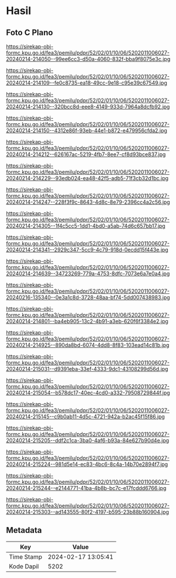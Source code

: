 # Hasil

## Foto C Plano

https://sirekap-obj-formc.kpu.go.id/fea3/pemilu/pdpr/52/02/01/10/06/5202011006027-20240214-214050--99ee6cc3-d50a-4060-832f-bba9f8075e3c.jpg

https://sirekap-obj-formc.kpu.go.id/fea3/pemilu/pdpr/52/02/01/10/06/5202011006027-20240214-214109--fe0c8735-ea18-49cc-9e18-c95e39c67549.jpg

https://sirekap-obj-formc.kpu.go.id/fea3/pemilu/pdpr/52/02/01/10/06/5202011006027-20240214-214130--320bcc8d-eee8-4149-933d-7964a8dcfb92.jpg

https://sirekap-obj-formc.kpu.go.id/fea3/pemilu/pdpr/52/02/01/10/06/5202011006027-20240214-214150--4312e86f-93eb-44e1-b872-e479956cfda2.jpg

https://sirekap-obj-formc.kpu.go.id/fea3/pemilu/pdpr/52/02/01/10/06/5202011006027-20240214-214212--626167ac-5219-4fb7-8ee7-cf8d93bce837.jpg

https://sirekap-obj-formc.kpu.go.id/fea3/pemilu/pdpr/52/02/01/10/06/5202011006027-20240214-214229--93edb024-ea48-42f5-adb5-71f3cb32d1bc.jpg

https://sirekap-obj-formc.kpu.go.id/fea3/pemilu/pdpr/52/02/01/10/06/5202011006027-20240214-214247--228f3f9c-8643-4d8c-8e79-2396cc4a2c56.jpg

https://sirekap-obj-formc.kpu.go.id/fea3/pemilu/pdpr/52/02/01/10/06/5202011006027-20240214-214305--1f4c5cc5-1dd1-4bd0-a5ab-74d6c657bb17.jpg

https://sirekap-obj-formc.kpu.go.id/fea3/pemilu/pdpr/52/02/01/10/06/5202011006027-20240214-214341--2929c347-5cc9-4c79-918d-0ecdd15f443e.jpg

https://sirekap-obj-formc.kpu.go.id/fea3/pemilu/pdpr/52/02/01/10/06/5202011006027-20240214-214639--34723269-779a-4753-8dfc-7073e6a7e0a4.jpg

https://sirekap-obj-formc.kpu.go.id/fea3/pemilu/pdpr/52/02/01/10/06/5202011006027-20240216-135340--0e3a1c8d-3728-48aa-bf74-5dd007438983.jpg

https://sirekap-obj-formc.kpu.go.id/fea3/pemilu/pdpr/52/02/01/10/06/5202011006027-20240214-214801--ba4eb905-13c2-4b91-a3eb-620f6f3384e2.jpg

https://sirekap-obj-formc.kpu.go.id/fea3/pemilu/pdpr/52/02/01/10/06/5202011006027-20240214-214925--890da8bd-6074-4dd8-8f83-103ead14c81b.jpg

https://sirekap-obj-formc.kpu.go.id/fea3/pemilu/pdpr/52/02/01/10/06/5202011006027-20240214-215031--d9391eba-33ef-4333-9dc1-43108299d56d.jpg

https://sirekap-obj-formc.kpu.go.id/fea3/pemilu/pdpr/52/02/01/10/06/5202011006027-20240214-215054--b578dc17-40ec-4cd0-a332-79508729844f.jpg

https://sirekap-obj-formc.kpu.go.id/fea3/pemilu/pdpr/52/02/01/10/06/5202011006027-20240214-215145--c9b0ab11-4d5c-4721-942a-b2ac45f15f86.jpg

https://sirekap-obj-formc.kpu.go.id/fea3/pemilu/pdpr/52/02/01/10/06/5202011006027-20240214-215205--ddf2c1ca-3ba0-4af6-b93a-84e627b90d4e.jpg

https://sirekap-obj-formc.kpu.go.id/fea3/pemilu/pdpr/52/02/01/10/06/5202011006027-20240214-215224--981d5e14-ec83-4bc6-8c4a-14b70e2894f7.jpg

https://sirekap-obj-formc.kpu.go.id/fea3/pemilu/pdpr/52/02/01/10/06/5202011006027-20240214-215244--e2144771-41ba-4b8b-bc7c-e17fcddd6766.jpg

https://sirekap-obj-formc.kpu.go.id/fea3/pemilu/pdpr/52/02/01/10/06/5202011006027-20240214-215303--ad143555-80f2-4197-b595-23b88b160904.jpg


## Metadata

| Key        | Value               |
| ---------- | ------------------- |
| Time Stamp | 2024-02-17 13:05:41 |
| Kode Dapil | 5202                |



